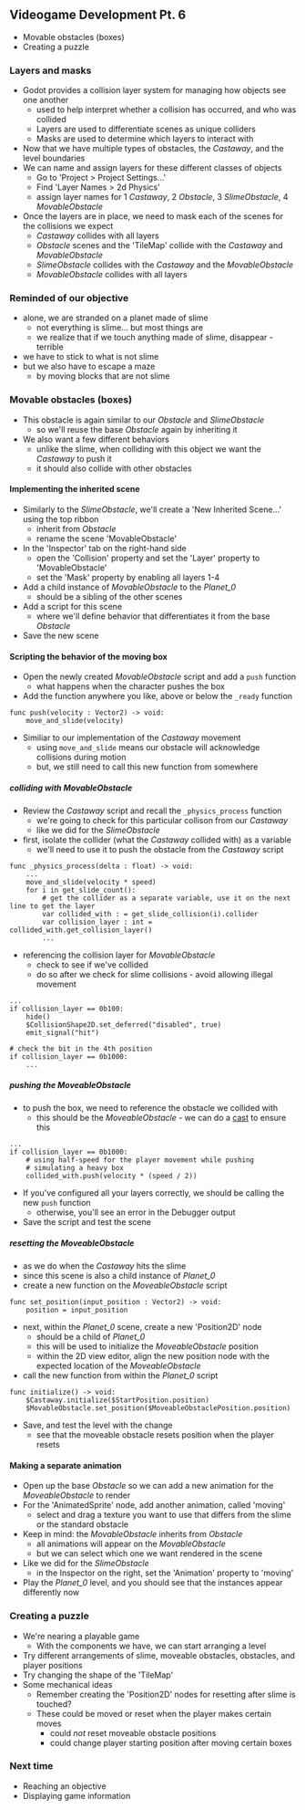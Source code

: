 ## Videogame Development Pt. 6
- Movable obstacles (boxes)
- Creating a puzzle

### Layers and masks
- Godot provides a collision layer system for managing how objects see one another
  - used to help interpret whether a collision has occurred, and who was collided
  - Layers are used to differentiate scenes as unique colliders
  - Masks are used to determine which layers to interact with
- Now that we have multiple types of obstacles, the _Castaway_, and the level boundaries
- We can name and assign layers for these different classes of objects
  - Go to 'Project > Project Settings...' 
  - Find 'Layer Names > 2d Physics'
  - assign layer names for 1 _Castaway_, 2 _Obstacle_, 3 _SlimeObstacle_, 4 _MovableObstacle_
- Once the layers are in place, we need to mask each of the scenes for the collisions we expect
  - _Castaway_ collides with all layers
  - _Obstacle_ scenes and the 'TileMap' collide with the _Castaway_ and _MovableObstacle_
  - _SlimeObstacle_ collides with the _Castaway_ and the _MovableObstacle_
  - _MovableObstacle_ collides with all layers

### Reminded of our objective
- alone, we are stranded on a planet made of slime
  - not everything is slime... but most things are
  - we realize that if we touch anything made of slime, disappear - terrible
- we have to stick to what is not slime
- but we also have to escape a maze
  - by moving blocks that are not slime

### Movable obstacles (boxes)
- This obstacle is again similar to our _Obstacle_ and _SlimeObstacle_
  - so we'll reuse the base _Obstacle_ again by inheriting it
- We also want a few different behaviors
  - unlike the slime, when colliding with this object we want the _Castaway_ to push it
  - it should also collide with other obstacles

#### Implementing the inherited scene
- Similarly to the _SlimeObstacle_, we'll create a 'New Inherited Scene...' using the top ribbon
  - inherit from _Obstacle_
  - rename the scene 'MovableObstacle'
- In the 'Inspector' tab on the right-hand side
  - open the 'Collision' property and set the 'Layer' property to 'MovableObstacle'
  - set the 'Mask' property by enabling all layers 1-4
- Add a child instance of _MovableObstacle_ to the _Planet\_0_
  - should be a sibling of the other scenes
- Add a script for this scene
  - where we'll define behavior that differentiates it from the base _Obstacle_
- Save the new scene

#### Scripting the behavior of the moving box
- Open the newly created _MovableObstacle_ script and add a `push` function
  - what happens when the character pushes the box
- Add the function anywhere you like, above or below the `_ready` function
```
func push(velocity : Vector2) -> void:
	move_and_slide(velocity)
```
- Similiar to our implementation of the _Castaway_ movement
  - using `move_and_slide` means our obstacle will acknowledge collisions during motion
  - but, we still need to call this new function from somewhere

##### colliding with _MovableObstacle_
- Review the _Castaway_ script and recall the `_physics_process` function
  - we're going to check for this particular collison from our _Castaway_
  - like we did for the _SlimeObstacle_
- first, isolate the collider (what the _Castaway_ collided with) as a variable
  - we'll need to use it to push the obstacle from the _Castaway_ script
```
func _physics_process(delta : float) -> void:
    ...
	move_and_slide(velocity * speed)
	for i in get_slide_count():
		# get the collider as a separate variable, use it on the next line to get the layer
		var collided_with : = get_slide_collision(i).collider
		var collision_layer : int = collided_with.get_collision_layer()
        ...
```
- referencing the collision layer for _MovableObstacle_
  - check to see if we've collided
  - do so after we check for slime collisions - avoid allowing illegal movement
```
...
if collision_layer == 0b100:
	hide()
	$CollisionShape2D.set_deferred("disabled", true)
	emit_signal("hit")

# check the bit in the 4th position
if collision_layer == 0b1000:
    ...
```
##### pushing the _MoveableObstacle_
- to push the box, we need to reference the obstacle we collided with
  - this should be the _MoveableObstacle_ - we can do a [cast](https://en.wikipedia.org/wiki/Type_conversion) to ensure this
```
...
if collision_layer == 0b1000:
    # using half-speed for the player movement while pushing
    # simulating a heavy box
	collided_with.push(velocity * (speed / 2))
```
- If you've configured all your layers correctly, we should be calling the new `push` function
  - otherwise, you'll see an error in the Debugger output
- Save the script and test the scene

##### resetting the _MoveableObstacle_
- as we do when the _Castaway_ hits the slime
- since this scene is also a child instance of _Planet\_0_
- create a new function on the _MoveableObstacle_ script
```
func set_position(input_position : Vector2) -> void:
	position = input_position
```
- next, within the _Planet\_0_ scene, create a new 'Position2D' node
  - should be a child of _Planet\_0_
  - this will be used to initialize the _MoveableObstacle_ position
  - within the 2D view editor, align the new position node with the expected location of the _MoveableObstacle_
-  call the new function from within the _Planet\_0_ script
```
func initialize() -> void:
	$Castaway.initialize($StartPosition.position)
	$MovableObstacle.set_position($MoveableObstaclePosition.position)
```
- Save, and test the level with the change
  - see that the moveable obstacle resets position when the player resets

#### Making a separate animation
- Open up the base _Obstacle_ so we can add a new animation for the _MoveableObstacle_ to render
- For the 'AnimatedSprite' node, add another animation, called 'moving'
  - select and drag a texture you want to use that differs from the slime or the standard obstacle
- Keep in mind: the _MovableObstacle_ inherits from _Obstacle_
  - all animations will appear on the _MovableObstacle_
  - but we can select which one we want rendered in the scene
- Like we did for the _SlimeObstacle_
  - in the Inspector on the right, set the 'Animation' property to 'moving'
- Play the _Planet\_0_ level, and you should see that the instances appear differently now

### Creating a puzzle
- We're nearing a playable game
  - With the components we have, we can start arranging a level
- Try different arrangements of slime, moveable obstacles, obstacles, and player positions
- Try changing the shape of the 'TileMap'
- Some mechanical ideas
  - Remember creating the 'Position2D' nodes for resetting after slime is touched?
  - These could be moved or reset when the player makes certain moves
    - could _not_ reset moveable obstacle positions
    - could change player starting position after moving certain boxes

### Next time
- Reaching an objective
- Displaying game information
